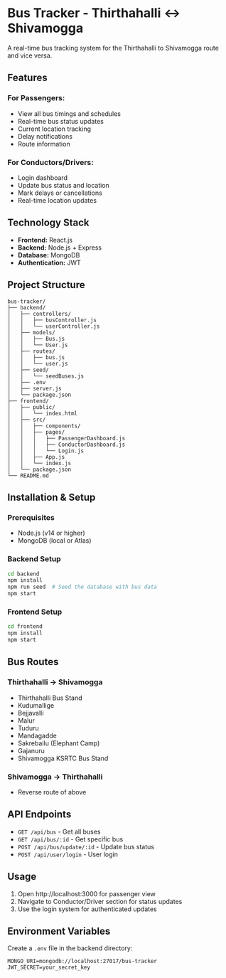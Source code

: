 # Bus Tracker - Thirthahalli ↔ Shivamogga

A real-time bus tracking system for the Thirthahalli to Shivamogga route and vice versa.

## Features

### For Passengers:
- View all bus timings and schedules
- Real-time bus status updates
- Current location tracking
- Delay notifications
- Route information

### For Conductors/Drivers:
- Login dashboard
- Update bus status and location
- Mark delays or cancellations
- Real-time location updates

## Technology Stack

- **Frontend:** React.js
- **Backend:** Node.js + Express
- **Database:** MongoDB
- **Authentication:** JWT

## Project Structure

```
bus-tracker/
├── backend/
│   ├── controllers/
│   │   ├── busController.js
│   │   └── userController.js
│   ├── models/
│   │   ├── Bus.js
│   │   └── User.js
│   ├── routes/
│   │   ├── bus.js
│   │   └── user.js
│   ├── seed/
│   │   └── seedBuses.js
│   ├── .env
│   ├── server.js
│   └── package.json
├── frontend/
│   ├── public/
│   │   └── index.html
│   ├── src/
│   │   ├── components/
│   │   ├── pages/
│   │   │   ├── PassengerDashboard.js
│   │   │   ├── ConductorDashboard.js
│   │   │   └── Login.js
│   │   ├── App.js
│   │   └── index.js
│   └── package.json
└── README.md
```

## Installation & Setup

### Prerequisites
- Node.js (v14 or higher)
- MongoDB (local or Atlas)

### Backend Setup
```bash
cd backend
npm install
npm run seed  # Seed the database with bus data
npm start
```

### Frontend Setup
```bash
cd frontend
npm install
npm start
```

## Bus Routes

### Thirthahalli → Shivamogga
- Thirthahalli Bus Stand
- Kudumallige
- Bejjavalli
- Malur
- Tuduru
- Mandagadde
- Sakrebailu (Elephant Camp)
- Gajanuru
- Shivamogga KSRTC Bus Stand

### Shivamogga → Thirthahalli
- Reverse route of above

## API Endpoints

- `GET /api/bus` - Get all buses
- `GET /api/bus/:id` - Get specific bus
- `POST /api/bus/update/:id` - Update bus status
- `POST /api/user/login` - User login

## Usage

1. Open http://localhost:3000 for passenger view
2. Navigate to Conductor/Driver section for status updates
3. Use the login system for authenticated updates

## Environment Variables

Create a `.env` file in the backend directory:
```
MONGO_URI=mongodb://localhost:27017/bus-tracker
JWT_SECRET=your_secret_key
``` 